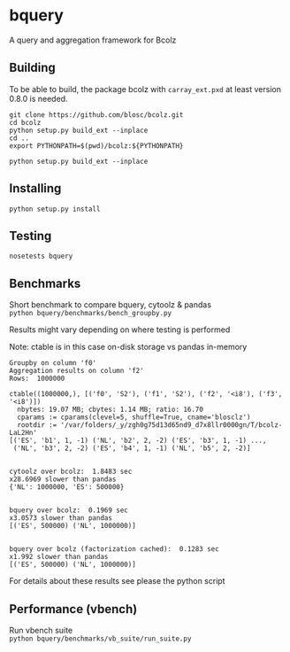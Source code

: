 bquery
======

A query and aggregation framework for Bcolz

Building
--------
To be able to build, the package bcolz with ```carray_ext.pxd``` at least version 0.8.0 is needed.

```
git clone https://github.com/blosc/bcolz.git
cd bcolz
python setup.py build_ext --inplace
cd ..
export PYTHONPATH=$(pwd)/bcolz:${PYTHONPATH}
```

```
python setup.py build_ext --inplace
```

Installing
----------
```
python setup.py install
```

Testing
-------
```nosetests bquery```

Benchmarks
----------
Short benchmark to compare bquery, cytoolz & pandas  
```python bquery/benchmarks/bench_groupby.py```

Results might vary depending on where testing is performed  

Note: ctable is in this case on-disk storage vs pandas in-memory  

```
Groupby on column 'f0'
Aggregation results on column 'f2'
Rows:  1000000

ctable((1000000,), [('f0', 'S2'), ('f1', 'S2'), ('f2', '<i8'), ('f3', '<i8')])
  nbytes: 19.07 MB; cbytes: 1.14 MB; ratio: 16.70
  cparams := cparams(clevel=5, shuffle=True, cname='blosclz')
  rootdir := '/var/folders/_y/zgh0g75d13d65nd9_d7x8llr0000gn/T/bcolz-LaL2Hn'
[('ES', 'b1', 1, -1) ('NL', 'b2', 2, -2) ('ES', 'b3', 1, -1) ...,
 ('NL', 'b3', 2, -2) ('ES', 'b4', 1, -1) ('NL', 'b5', 2, -2)]


cytoolz over bcolz:  1.8483 sec
x28.6969 slower than pandas
{'NL': 1000000, 'ES': 500000}


bquery over bcolz:  0.1969 sec
x3.0573 slower than pandas
[('ES', 500000) ('NL', 1000000)]


bquery over bcolz (factorization cached):  0.1283 sec
x1.992 slower than pandas
[('ES', 500000) ('NL', 1000000)]
```
For details about these results see please the python script

Performance (vbench)
--------------------
Run vbench suite  
```python bquery/benchmarks/vb_suite/run_suite.py```
